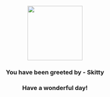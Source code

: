 <p align="center">
    <img src="https://raw.githubusercontent.com/PokeAPI/sprites/master/sprites/pokemon/300.png" width="150" height="150">
</p>
<h3 align="center">You have been greeted by - <b>Skitty</b></h3>
<h3 align="center">Have a wonderful day!</h3>
